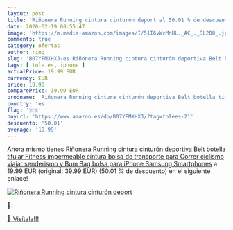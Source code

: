 ```yaml
---
layout: post
title: 'Riñonera Running cintura cinturón deport al 50.01 % de descuento'
date: 2020-02-19 08:55:47
image: 'https://m.media-amazon.com/images/I/51I6vWcMnHL._AC_._SL200_.jpg'
comments: true
category: ofertas
author: ring
slug: 'B07YFMXHXJ-es Riñonera Running cintura cinturón deportiva Belt botella...'
tags: [ tole.es, iphone ]
actualPrice: 19.99 EUR
currency: EUR
price: 19.99
comparePrice: 39.99 EUR
prodname: 'Riñonera Running cintura cinturón deportiva Belt botella titular Fitness impermeable cintura bolsa de transporte para Correr  ciclismo viajar senderismo y Bum Bag bolsa para iPhone Samsung Smartphones'
country: 'es'
flag: '🇪🇸'
buyurl: 'https://www.amazon.es/dp/B07YFMXHXJ/?tag=tolees-21'
descuento: '50.01'
average: '19.99'
---
```


Ahora mismo tienes [Riñonera Running cintura cinturón deportiva Belt botella titular Fitness impermeable cintura bolsa de transporte para Correr  ciclismo viajar senderismo y Bum Bag bolsa para iPhone Samsung Smartphones](https://www.amazon.es/dp/B07YFMXHXJ/?tag=tolees-21) a 19.99 EUR (original: 39.99 EUR) (50.01 %  de descuento) en el siguiente enlace!

[![Riñonera Running cintura cinturón deport](https://m.media-amazon.com/images/I/51I6vWcMnHL._AC_._SL200_.jpg)](https://www.amazon.es/dp/B07YFMXHXJ/?tag=tolees-21)

🔎:


[🛒 Visítala!!!](https://www.amazon.es/dp/B07YFMXHXJ/?tag=tolees-21)
